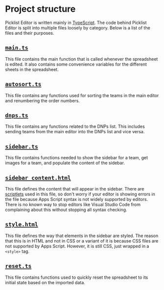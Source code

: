 # Project structure

Picklist Editor is written mainly in [TypeScript](./key-terms.md#TypeScript). The code behind Picklist Editor is split into multiple files loosely by category. Below is a list of the files and their purposes.

## [`main.ts`](../src/main.ts)

This file contains the main function that is called whenever the spreadsheet is edited. It also contains some convenience variables for the different sheets in the spreadsheet.

## [`autosort.ts`](../src/autosort.ts)

This file contains any functions used for sorting the teams in the main editor and renumbering the order numbers.

## [`dnps.ts`](../src/dnps.ts)

This file contains any functions related to the DNPs list. This includes sending teams from the main editor into the DNPs list and vice versa.

## [`sidebar.ts`](../src/sidebar.ts)

This file contains functions needed to show the sidebar for a team, get images for a team, and populate the content of the sidebar.

## [`sidebar_content.html`](../src/sidebar_content.html)

This file defines the content that will appear in the sidebar. There are [scriptlets](./key-terms.md#Scriptlets) used in this file, so don't worry if your editor is showing errors in the file because Apps Script syntax is not widely supported by editors. There is no known way to stop editors like Visual Studio Code from complaining about this without stopping all syntax checking.

## [`style.html`](../src/style.html)

This file defines the way that elements in the sidebar are styled. The reason that this is in HTML and not in CSS or a variant of it is because CSS files are not supported by Apps Script. However, it is still CSS, just wrapped in a `<style>` tag.

## [`reset.ts`](../src/reset.ts)

This file contains functions used to quickly reset the spreadsheet to its initial state based on the imported data.
